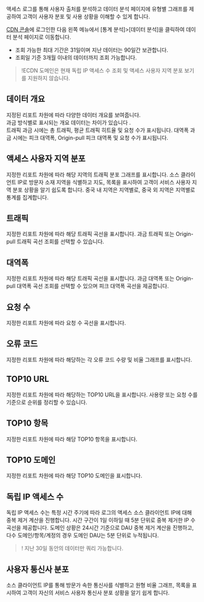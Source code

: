 액세스 로그를 통해 사용자 출처를 분석하고 데이터 분석 페이지에 유형별 그래프를 제공하여 고객이 사용자 분포 및 사용 상황을 이해할 수 있게 합니다.   

[CDN 콘솔](https://console.cloud.tencent.com/cdn)에 로그인한 다음 왼쪽 메뉴에서 [통계 분석]>[데이터 분석]을 클릭하여 데이터 분석 페이지로 이동합니다.

- 조회 가능한 최대 기간은 31일이며 지난 데이터는 90일간 보관합니다.
- 조회일 기준 3개월 이내의 데이터까지 조회 가능합니다.

> !ECDN 도메인은 현재 독립 IP 액세스 수 조회 및 액세스 사용자 지역 분포 보기를 지원하지 않습니다. 

## 데이터 개요

지정된 리포트 차원에 따라 다양한 데이터 개요를 보여줍니다.  
과금 방식별로 표시되는 개요 데이터는 차이가 있습니다 .  
트래픽 과금 시에는 총 트래픽, 평균 트래픽 히트율 및 요청 수가 표시됩니다. 
대역폭 과금 시에는 피크 대역폭, Origin-pull 피크 대역폭 및 요청 수가 표시됩니다.  


## 액세스 사용자 지역 분포

지정한 리포트 차원에 따라 해당 지역의 트래픽 분포 그래프를 표시합니다. 소스 클라이언트 IP로 방문자 소재 지역을 식별하고 지도, 목록을 표시하여 고객이 서비스 사용자 지역 분포 상황을 알기 쉽도록 합니다. 중국 내 지역은 지역별로, 중국 외 지역은 지역별로 통계를 집계합니다. 


## 트래픽 

지정한 리포트 차원에 따라 해당 트래픽 곡선을 표시합니다. 과금 트래픽 또는 Origin-pull 트래픽 곡선 조회를 선택할 수 있습니다. 


## 대역폭 

지정한 리포트 차원에 따라 해당 트래픽 곡선을 표시합니다. 과금 대역폭 또는 Origin-pull 대역폭 곡선 조회를 선택할 수 있으며 피크 대역폭 곡선을 제공합니다.   


## 요청 수

지정한 리포트 차원에 따라 요청 수 곡선을 표시합니다. 


## 오류 코드

지정한 리포트 차원에 따라 해당하는 각 오류 코드 수량 및 비율 그래프를 표시합니다. 


## TOP10 URL

지정한 리포트 차원에 따라 해당하는 TOP10 URL을 표시합니다. 사용량 또는 요청 수를 기준으로 순위를 정리할 수 있습니다. 


## TOP10 항목

지정한 리포트 차원에 따라 해당 TOP10 항목을 표시합니다. 

## TOP10 도메인

지정한 리포트 차원에 따라 해당 TOP10 도메인을 표시합니다. 

## 독립 IP 액세스 수

독립 IP 액세스 수는 특정 시간 주기에 따라 로그의 액세스 소스 클라이언트 IP에 대해 중복 제거 계산을 진행합니다.
시간 구간이 1일 이하일 때 5분 단위로 중복 제거한 IP 수 곡선을 제공합니다.
도메인 상황은 24시간 기준으로 DAU 중복 제거 계산을 진행하고, 다수 도메인/항목/계정의 경우 도메인 DAU는 5분 단위로 누적됩니다.
>! 지난 30일 동안의 데이터만 쿼리 가능합니다.



## 사용자 통신사 분포

소스 클라이언트 IP를 통해 방문가 속한 통신사를 식별하고 원형 비율 그래프, 목록을 표시하여 고객이 자신의 서비스 사용자 통신사 분포 상황을 알기 쉽게 합니다.

